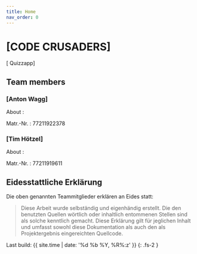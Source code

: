 ```yaml
---
title: Home
nav_order: 0
---
```


# [CODE CRUSADERS]
[ Quizzapp]

## Team members

### [Anton Wagg]

About
: 

Matr.-Nr.
: 77211922378

### [Tim Hötzel]

About
: 

Matr.-Nr.
: 77211919611

## Eidesstattliche Erklärung

Die oben genannten Teammitglieder erklären an Eides statt:

> Diese Arbeit wurde selbständig und eigenhändig erstellt. Die den benutzten Quellen wörtlich oder inhaltlich entommenen Stellen sind als solche kenntlich gemacht. Diese Erklärung gilt für jeglichen Inhalt und umfasst sowohl diese Dokumentation als auch den als Projektergebnis eingereichten Quellcode.

Last build: {{ site.time | date: '%d %b %Y, %R%:z' }}
{: .fs-2 }